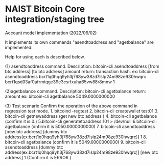 NAIST Bitcoin Core integration/staging tree
=====================================
Account model implementation (2022/06/02)

It implements its own commands "asendtoaddress and "agetbalance" are implemented.

Help for using each is described below.

(1) asendtoaddress command.
    Description: bitcoin-cli asendtoaddress [from btc address] [to btc address] amount
    return: transaction hash.
    ex: bitcoin-cli asendtoaddress bcrt1q0hqq9yh3j768yw38zd7lslp24m98ze930hwqrc bcrt1qsd03af0afrmtqge39c3csrfxuha65vw88r8mnw 1

(2)agetbalance command.
    Description: bitcoin-cli agetbalance
    return: amount
    ex: bitcoin-cli agetbalance
    5049.0000000000

(3) Test scenario
    Confirm the operation of the above command in regression test mode.
        1. bitcoind -regtest
        2. bitcoin-cli createwallet test01
        3. bitcoin-cli getnewaddress
        (get new btc address )
        4. bitcoin-cli agetbalance (confirm it is 0.)
        5.bitcoin-cli generatetoaddress 101 > /dev/null
        6.bitcoin-cli agetbalance (onfirm it is 5050.0000000000)
        7. bitcoin-cli asendtoaddress [new btc address] [dummy btc address(ex:bcrt1q0hqq9yh3j768yw38zd7lslp24m98ze930hwqrc)] 1
        8. bitcoin-cli agetbalance (confirm it is 5049.0000000000)
        9. bitcoin-cli asendtoaddress [dummy btc address(ex:bcrt1q0hqq9yh3j768yw38zd7lslp24m98ze930hwqrc)] [new btc address] 1
        (Confirm it is ERROR.)